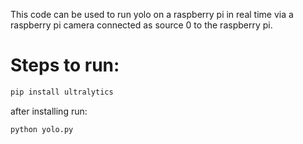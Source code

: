 This code can be used to run yolo on a raspberry pi in real time via a raspberry pi camera connected as source 0 to the raspberry pi.
# Steps to run:
```bash
pip install ultralytics
```
after installing run:
```bash
python yolo.py
```
